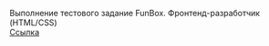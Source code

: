 Выполнение тестового задание FunBox. Фронтенд-разработчик (HTML/CSS)<br>
<a href="https://aleksmoore.github.io/">Ссылка</a>
